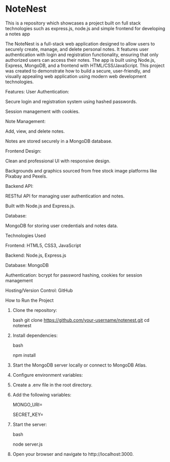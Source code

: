# NoteNest
This is a repository which showcases a project built on full stack technologies such as express.js, node.js and simple frontend for developing a notes app

The NoteNest is a full-stack web application designed to allow users to securely create, manage, and delete personal notes. It features user authentication with login and registration functionality, ensuring that only authorized users can access their notes. The app is built using Node.js, Express, MongoDB, and a frontend with HTML/CSS/JavaScript. This project was created to demonstrate how to build a secure, user-friendly, and visually appealing web application using modern web development technologies.

Features:
User Authentication:

   Secure login and registration system using hashed passwords.

   Session management with cookies.

Note Management:

 Add, view, and delete notes.

 Notes are stored securely in a MongoDB database.

Frontend Design:

  Clean and professional UI with responsive design.

  Backgrounds and graphics sourced from free stock image platforms like Pixabay and Pexels.

Backend API:

 RESTful API for managing user authentication and notes.

 Built with Node.js and Express.js.

Database:

 MongoDB for storing user credentials and notes data.

Technologies Used
 
 Frontend: HTML5, CSS3, JavaScript

 Backend: Node.js, Express.js

 Database: MongoDB

 Authentication: bcrypt for password hashing, cookies for session management

 Hosting/Version Control: GitHub

How to Run the Project
1. Clone the repository:

   bash
   git clone https://github.com/your-username/notenest.git
   cd notenest

2. Install dependencies:

   bash

   npm install

4. Start the MongoDB server locally or connect to MongoDB Atlas.

5. Configure environment variables:

6. Create a .env file in the root directory.

7. Add the following variables:

   MONGO_URI=<your-mongodb-uri>

   SECRET_KEY=<your-secret-key>

8. Start the server:

   bash

   node server.js

10. Open your browser and navigate to http://localhost:3000.
